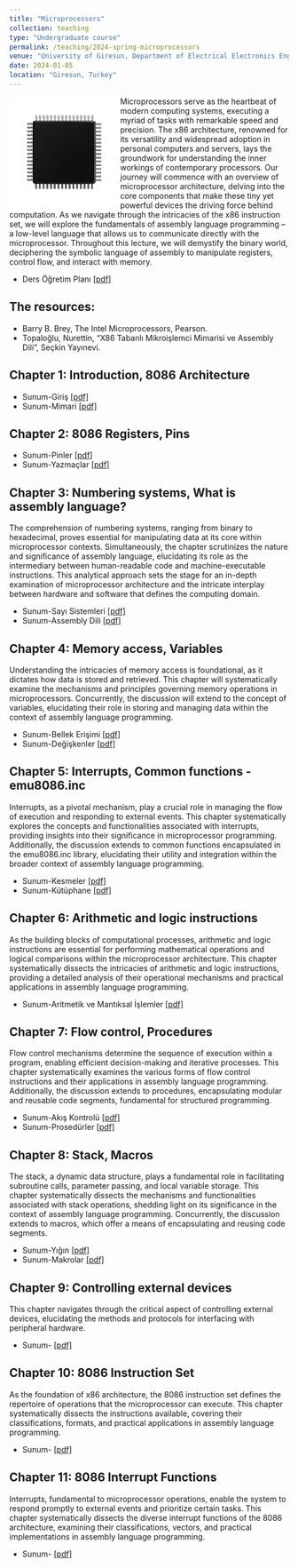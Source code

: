 ```yaml
---
title: "Microprocessors"
collection: teaching
type: "Undergraduate course"
permalink: /teaching/2024-spring-microprocessors
venue: "University of Giresun, Department of Electrical Electronics Engineering"
date: 2024-01-05
location: "Giresun, Turkey"
---
```


<img align="left" width="200" alt="microprocessor" src="/images/teaching/microprocessor-course.png"> Microprocessors serve as the heartbeat of modern computing systems, executing a myriad of tasks with remarkable speed and precision. The x86 architecture, renowned for its versatility and widespread adoption in personal computers and servers, lays the groundwork for understanding the inner workings of contemporary processors. Our journey will commence with an overview of microprocessor architecture, delving into the core components that make these tiny yet powerful devices the driving force behind computation. As we navigate through the intricacies of the x86 instruction set, we will explore the fundamentals of assembly language programming – a low-level language that allows us to communicate directly with the microprocessor. Throughout this lecture, we will demystify the binary world, deciphering the symbolic language of assembly to manipulate registers, control flow, and interact with memory. 

* Ders Öğretim Planı <a href="../files/microprocessors/slides/Bolum_00_Ders_Ogretim_Planı.pdf">[pdf]</a>

The resources:
---

* Barry B. Brey, The Intel Microprocessors, Pearson.
* Topaloğlu, Nurettin, “X86 Tabanlı Mikroişlemci Mimarisi ve Assembly Dili”, Seçkin Yayınevi.

Chapter 1: Introduction, 8086 Architecture
---
 
* Sunum-Giriş <a href="../files/microprocessors/slides/Bolum_01_Giris.pdf">[pdf]</a>
* Sunum-Mimari <a href="../files/microprocessors/slides/Bolum_01_8086_Mimarisi.pdf">[pdf]</a>


Chapter 2: 8086 Registers, Pins
---

* Sunum-Pinler <a href="../files/microprocessors/slides/Bolum_02_8086_Pinler.pdf">[pdf]</a>
* Sunum-Yazmaçlar <a href="../files/microprocessors/slides/Bolum_02_8086_Yazmaclar.pdf">[pdf]</a>

Chapter 3: Numbering systems, What is assembly language?
---

The comprehension of numbering systems, ranging from binary to hexadecimal, proves essential for manipulating data at its core within microprocessor contexts. Simultaneously, the chapter scrutinizes the nature and significance of assembly language, elucidating its role as the intermediary between human-readable code and machine-executable instructions. This analytical approach sets the stage for an in-depth examination of microprocessor architecture and the intricate interplay between hardware and software that defines the computing domain.

* Sunum-Sayı Sistemleri <a href="../files/microprocessors/slides/Bolum_03_Sayi_Sistemleri.pdf">[pdf]</a>
* Sunum-Assembly Dili <a href="../files/microprocessors/slides/Bolum_03_Assembly.pdf">[pdf]</a>

Chapter 4: Memory access, Variables
---

Understanding the intricacies of memory access is foundational, as it dictates how data is stored and retrieved. This chapter will systematically examine the mechanisms and principles governing memory operations in microprocessors. Concurrently, the discussion will extend to the concept of variables, elucidating their role in storing and managing data within the context of assembly language programming.

* Sunum-Bellek Erişimi <a href="../files/microprocessors/slides/Bolum_04_Bellek_Erisimi.pdf">[pdf]</a>
* Sunum-Değişkenler <a href="../files/microprocessors/slides/Bolum_04_Degiskenler.pdf">[pdf]</a>

Chapter 5: Interrupts, Common functions - emu8086.inc
---

Interrupts, as a pivotal mechanism, play a crucial role in managing the flow of execution and responding to external events. This chapter systematically explores the concepts and functionalities associated with interrupts, providing insights into their significance in microprocessor programming. Additionally, the discussion extends to common functions encapsulated in the emu8086.inc library, elucidating their utility and integration within the broader context of assembly language programming. 

* Sunum-Kesmeler <a href="../files/microprocessors/slides/Bolum_05_Kesmeler.pdf">[pdf]</a>
* Sunum-Kütüphane <a href="../files/microprocessors/slides/Bolum_05_Kutuphane.pdf">[pdf]</a>

Chapter 6: Arithmetic and logic instructions
---

As the building blocks of computational processes, arithmetic and logic instructions are essential for performing mathematical operations and logical comparisons within the microprocessor architecture. This chapter systematically dissects the intricacies of arithmetic and logic instructions, providing a detailed analysis of their operational mechanisms and practical applications in assembly language programming. 

* Sunum-Aritmetik ve Mantıksal İşlemler <a href="../files/microprocessors/slides/Bolum_06_Aritmetik_Mantik.pdf">[pdf]</a>

Chapter 7: Flow control, Procedures
---

Flow control mechanisms determine the sequence of execution within a program, enabling efficient decision-making and iterative processes. This chapter systematically examines the various forms of flow control instructions and their applications in assembly language programming. Additionally, the discussion extends to procedures, encapsulating modular and reusable code segments, fundamental for structured programming.

* Sunum-Akış Kontrolü <a href="../files/microprocessors/slides/Bolum_07_Akis_Kontrol.pdf">[pdf]</a>
* Sunum-Prosedürler <a href="../files/microprocessors/slides/Bolum_07_Prosedurler.pdf">[pdf]</a>

Chapter 8: Stack, Macros
---

The stack, a dynamic data structure, plays a fundamental role in facilitating subroutine calls, parameter passing, and local variable storage. This chapter systematically dissects the mechanisms and functionalities associated with stack operations, shedding light on its significance in the context of assembly language programming. Concurrently, the discussion extends to macros, which offer a means of encapsulating and reusing code segments.

* Sunum-Yığın <a href="../files/microprocessors/slides/Bolum_08_Yigin.pdf">[pdf]</a>
* Sunum-Makrolar <a href="../files/microprocessors/slides/Bolum_08_Makrolar.pdf">[pdf]</a>

Chapter 9: Controlling external devices
---

This chapter navigates through the critical aspect of controlling external devices, elucidating the methods and protocols for interfacing with peripheral hardware. 

* Sunum- <a href="../files/microprocessors/slides/Bolum_0.pdf">[pdf]</a>

Chapter 10: 8086 Instruction Set
---

As the foundation of x86 architecture, the 8086 instruction set defines the repertoire of operations that the microprocessor can execute. This chapter systematically dissects the instructions available, covering their classifications, formats, and practical applications in assembly language programming. 

* Sunum- <a href="../files/microprocessors/slides/Bolum_0.pdf">[pdf]</a>

Chapter 11: 8086 Interrupt Functions 
---

Interrupts, fundamental to microprocessor operations, enable the system to respond promptly to external events and prioritize certain tasks. This chapter systematically dissects the diverse interrupt functions of the 8086 architecture, examining their classifications, vectors, and practical implementations in assembly language programming.

* Sunum- <a href="../files/microprocessors/slides/Bolum_0.pdf">[pdf]</a>
